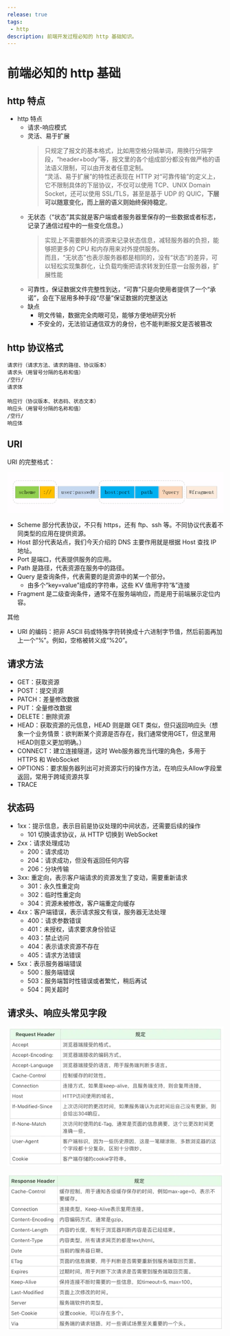 ```yaml
---
release: true
tags:
 - http
description: 前端开发过程必知的 http 基础知识。
---
```


# 前端必知的 http 基础

## http 特点

- http 特点
  - 请求-响应模式
  - 灵活、易于扩展
    > 只规定了报文的基本格式，比如用空格分隔单词，用换行分隔字段，“header+body”等，报文里的各个组成部分都没有做严格的语法语义限制，可以由开发者任意定制。  
    > “灵活、易于扩展”的特性还表现在 HTTP 对“可靠传输”的定义上，它不限制具体的下层协议，不仅可以使用 TCP、UNIX Domain Socket，还可以使用 SSL/TLS，甚至是基于 UDP 的 QUIC，**下层可以随意变化，而上层的语义则始终保持稳定**。
  - 无状态（“状态”其实就是客户端或者服务器里保存的一些数据或者标志，记录了通信过程中的一些变化信息。）
    > 实现上不需要额外的资源来记录状态信息，减轻服务器的负担，能够把更多的 CPU 和内存用来对外提供服务。  
    > 而且，“无状态”也表示服务器都是相同的，没有“状态”的差异，可以轻松实现集群化，让负载均衡把请求转发到任意一台服务器，扩展性能
  - 可靠性，保证数据文件完整性到达，“可靠”只是向使用者提供了一个“承诺”，会在下层用多种手段“尽量”保证数据的完整送达
  - 缺点
    - 明文传输，数据完全肉眼可见，能够方便地研究分析
    - 不安全的，无法验证通信双方的身份，也不能判断报文是否被篡改

## http 协议格式

```
请求行（请求方法、请求的路径、协议版本）
请求头（用冒号分隔的名称和值）
/空行/
请求体

响应行（协议版本、状态码、状态文本）
响应头（用冒号分隔的名称和值）
/空行/
响应体
```

## URI

URI 的完整格式：

![图 5](./images/1648200031067.png)  

- Scheme 部分代表协议，不只有 https，还有 ftp、ssh 等。不同协议代表着不同类型的应用在提供资源。
- Host 部分代表站点，我们今天介绍的 DNS 主要作用就是根据 Host 查找 IP 地址。
- Port 是端口，代表提供服务的应用。
- Path 是路径，代表资源在服务中的路径。
- Query 是查询条件，代表需要的是资源中的某一个部分。
  - 由多个“key=value”组成的字符串，这些 KV 值用字符“&”连接
- Fragment 是二级查询条件，通常不在服务端响应，而是用于前端展示定位内容。

其他

- URI 的编码：把非 ASCII 码或特殊字符转换成十六进制字节值，然后前面再加上一个“%”。例如，空格被转义成“%20”。

## 请求方法

- GET：获取资源
- POST：提交资源
- PATCH：差量修改数据
- PUT：全量修改数据
- DELETE：删除资源
- HEAD：获取资源的元信息，HEAD 则是跟 GET 类似，但只返回响应头（想象一个业务情景：欲判断某个资源是否存在，我们通常使用GET，但这里用HEAD则意义更加明确。）
- CONNECT：建立连接隧道，这时 Web服务器充当代理的角色，多用于 HTTPS 和 WebSocket
- OPTIONS：要求服务器列出可对资源实行的操作方法，在响应头Allow字段里返回，常用于跨域资源共享
- TRACE

## 状态码

- 1xx：提示信息，表示目前是协议处理的中间状态，还需要后续的操作
  - 101 切换请求协议，从 HTTP 切换到 WebSocket
- 2xx：请求处理成功
  - 200：请求成功
  - 204：请求成功，但没有返回任何内容
  - 206：分块传输
- 3xx: 重定向，表示客户端请求的资源发生了变动，需要重新请求
  - 301：永久性重定向
  - 302：临时性重定向
  - 304：资源未被修改，客户端重定向缓存
- 4xx：客户端错误，表示请求报文有误，服务器无法处理
  - 400：请求参数错误
  - 401：未授权，请求要求身份验证
  - 403：禁止访问
  - 404：表示请求资源不存在
  - 405：请求方法错误
- 5xx：表示服务器端错误
  - 500：服务端错误
  - 503：服务端暂时性错误或者繁忙，稍后再试
  - 504：网关超时

## 请求头、响应头常见字段

![picture 1](./images/dd11ef231b3da0c30d3d9a8d9356949d6e62db0a91e43814382abce59c4de6af.png)  

![picture 2](./images/49a18b9426fce1bb4be130fdbdef3e32c0306a8a2318bf8fe919c4e0779c610e.png)  

